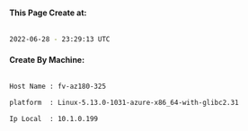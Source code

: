 
   
#### This Page Create at:

```bash

2022-06-28 - 23:29:13 UTC

```

#### Create By Machine:

```bash

Host Name : fv-az180-325

platform  : Linux-5.13.0-1031-azure-x86_64-with-glibc2.31

Ip Local  : 10.1.0.199

```

